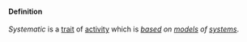 #### Definition

*Systematic* is a [trait](https://github.com/gcassel/Modular-Organization-Terminology/blob/master/terms/trait.md) of [activity](https://github.com/gcassel/Modular-Organization-Terminology/blob/master/terms/activity.md) which is *[based](https://github.com/gcassel/Modular-Organization-Terminology/blob/master/terms/base.md) on [models](https://github.com/gcassel/Modular-Organization-Terminology/blob/master/terms/model.md) of [systems](https://github.com/gcassel/Modular-Organization-Terminology/blob/master/terms/system.md)*.
